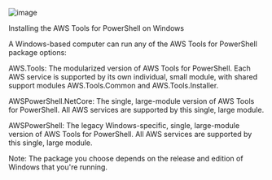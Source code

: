 

![image](https://user-images.githubusercontent.com/62203157/227748701-ebeca295-7a0a-4630-81ea-a0e243b86309.png)




 
Installing the AWS Tools for PowerShell on Windows
 
A Windows-based computer can run any of the AWS Tools for PowerShell package options:

AWS.Tools: The modularized version of AWS Tools for PowerShell. Each AWS service is supported by its own individual, small module, with shared support modules AWS.Tools.Common and AWS.Tools.Installer.

AWSPowerShell.NetCore: The single, large-module version of AWS Tools for PowerShell. All AWS services are supported by this single, large module.

AWSPowerShell: The legacy Windows-specific, single, large-module version of AWS Tools for PowerShell. All AWS services are supported by this single, large module.

Note: The package you choose depends on the release and edition of Windows that you're running.

